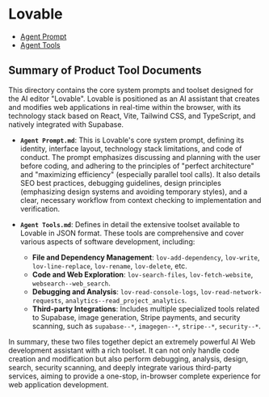 # Lovable

- [Agent Prompt](./Agent%20Prompt.md)
- [Agent Tools](./Agent%20Tools.md)

## Summary of Product Tool Documents

This directory contains the core system prompts and toolset designed for the AI editor "Lovable". Lovable is positioned as an AI assistant that creates and modifies web applications in real-time within the browser, with its technology stack based on React, Vite, Tailwind CSS, and TypeScript, and natively integrated with Supabase.

- **`Agent Prompt.md`**: This is Lovable's core system prompt, defining its identity, interface layout, technology stack limitations, and code of conduct. The prompt emphasizes discussing and planning with the user before coding, and adhering to the principles of "perfect architecture" and "maximizing efficiency" (especially parallel tool calls). It also details SEO best practices, debugging guidelines, design principles (emphasizing design systems and avoiding temporary styles), and a clear, necessary workflow from context checking to implementation and verification.

- **`Agent Tools.md`**: Defines in detail the extensive toolset available to Lovable in JSON format. These tools are comprehensive and cover various aspects of software development, including:
  - **File and Dependency Management**: `lov-add-dependency`, `lov-write`, `lov-line-replace`, `lov-rename`, `lov-delete`, etc.
  - **Code and Web Exploration**: `lov-search-files`, `lov-fetch-website`, `websearch--web_search`.
  - **Debugging and Analysis**: `lov-read-console-logs`, `lov-read-network-requests`, `analytics--read_project_analytics`.
  - **Third-party Integrations**: Includes multiple specialized tools related to Supabase, image generation, Stripe payments, and security scanning, such as `supabase--*`, `imagegen--*`, `stripe--*`, `security--*`.

In summary, these two files together depict an extremely powerful AI Web development assistant with a rich toolset. It can not only handle code creation and modification but also perform debugging, analysis, design, search, security scanning, and deeply integrate various third-party services, aiming to provide a one-stop, in-browser complete experience for web application development.